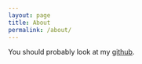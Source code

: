 ```yaml
---
layout: page
title: About
permalink: /about/
---
```


You should probably look at my [github](https://github.com/doctorless).

